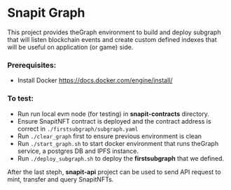 # Snapit Graph

This project provides theGraph environment to build and deploy subgraph that will listen blockchain events and create custom defined indexes that will be useful on application (or game) side.

### Prerequisites:

- Install Docker https://docs.docker.com/engine/install/

### To test:

- Run run local evm node (for testing) in **snapit-contracts** directory.
- Ensure SnapitNFT contract is deployed and the contract address is correct in `./firstsubgraph/subgraph.yaml`
- Run `./clear_graph` first to ensure previous environment is clean
- Run `./start_graph.sh` to start docker environment that runs theGraph service, a postgres DB and IPFS instance.
- Run `./deploy_subgraph.sh` to deploy the **firstsubgraph** that we defined.

After the last steph, **snapit-api** project can be used to send API request to mint, transfer and query SnapitNFTs.
